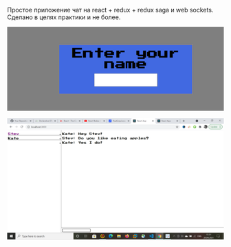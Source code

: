 Простое приложение чат на react + redux + redux saga и web sockets.
Сделано в целях практики и не более.

![Screenshot](https://github.com/stevenKirill/chat-app-react-practise/blob/master/img1.png?raw=true)

![Screenshot](https://github.com/stevenKirill/chat-app-react-practise/blob/master/img2.png?raw=true)